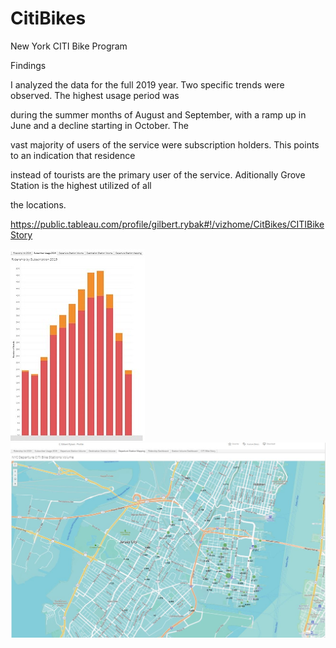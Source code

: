 # CitiBikes
New York CITI Bike Program


Findings

I analyzed the data for the full 2019 year.  Two specific trends were observed.  The highest usage period was 

during the summer months of August and September, with a ramp up in June and a decline starting in October.  The 

vast majority of users of the service were subscription holders. This points to an indication that residence 

instead of tourists are the primary user of the service. Aditionally Grove Station is the highest utilized of all 

the locations. 

https://public.tableau.com/profile/gilbert.rybak#!/vizhome/CitBikes/CITIBikeStory



![Alt text](https://github.com/grybk1/CitiBikes/blob/master/Capture1_small.jpg "Usage Graph 2019") 
![Alt text](https://github.com/grybk1/CitiBikes/blob/master/Capture2_small.JPG "Station Utilization 2019") 
